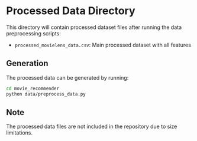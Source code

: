 # Processed Data Directory

This directory will contain processed dataset files after running the data preprocessing scripts:

- `processed_movielens_data.csv`: Main processed dataset with all features

## Generation

The processed data can be generated by running:

```bash
cd movie_recommender
python data/preprocess_data.py
```

## Note

The processed data files are not included in the repository due to size limitations. 